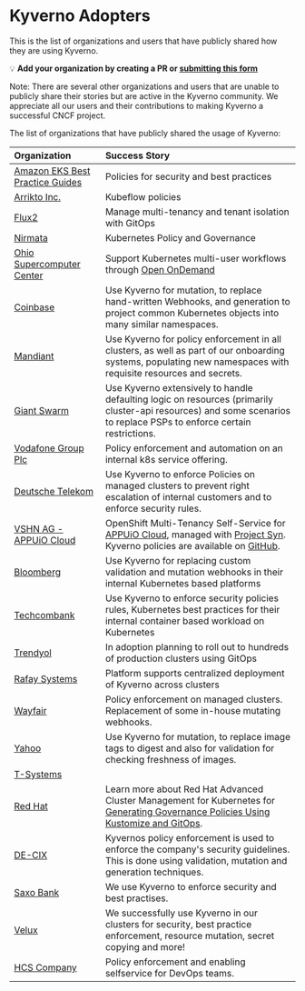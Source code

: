 # Kyverno Adopters

This is the list of organizations and users that have publicly shared how they are using Kyverno.

💡 **Add your organization by creating a PR or [submitting this form](https://docs.google.com/forms/d/e/1FAIpQLSe1IBSxDFn_iAAq9vd0nQdjKbapvgGyM8j2IX_z4xSCu-OSNg/viewform)**

Note: There are several other organizations and users that are unable to publicly share their stories but are active in the Kyverno community. We appreciate all our users and their contributions to making Kyverno a successful CNCF project.

The list of organizations that have publicly shared the usage of Kyverno:

| Organization                                                                                                  | Success Story                                                                                                                                                                                                                |
|:--------------------------------------------------------------------------------------------------------------|:-----------------------------------------------------------------------------------------------------------------------------------------------------------------------------------------------------------------------------|
| [Amazon EKS Best Practice Guides](https://github.com/aws/aws-eks-best-practices/tree/master/policies/kyverno) | Policies for security and best practices                                                                                                                                                                                     |
| [Arrikto Inc.](https://www.arrikto.com)                                                                       | Kubeflow policies                                                                                                                                                                                                            |
| [Flux2](https://github.com/fluxcd/flux2-multi-tenancy#enforce-tenant-isolation)                               | Manage multi-tenancy and tenant isolation with GitOps                                                                                                                                                                        |
| [Nirmata](https://nirmata.com)                                                                                | Kubernetes Policy and Governance                                                                                                                                                                                             |
| [Ohio Supercomputer Center](https://www.osc.edu/)                                                             | Support Kubernetes multi-user workflows through [Open OnDemand](http://openondemand.org/)                                                                                                                                    |
| [Coinbase](https://www.coinbase.com/)                                                                         | Use Kyverno for mutation, to replace hand-written Webhooks, and generation to project common Kubernetes objects into many similar namespaces.                                                                                |
| [Mandiant](https://www.mandiant.com/)                                                                         | Use Kyverno for policy enforcement in all clusters, as well as part of our onboarding systems, populating new namespaces with requisite resources and secrets.                                                               |
| [Giant Swarm](https://www.giantswarm.io/)                                                                     | Use Kyverno extensively to handle defaulting logic on resources (primarily cluster-api resources) and some scenarios to replace PSPs to enforce certain restrictions.                                                        |
| [Vodafone Group Plc](https://www.vodafone.com/)                                                               | Policy enforcement and automation on an internal k8s service offering.                                                                                                                                                       |
| [Deutsche Telekom](https://www.telekom.com/en)                                                                | Use Kyverno to enforce Policies on managed clusters to prevent right escalation of internal customers and to enforce security rules.                                                                                         |
| [VSHN AG - APPUiO Cloud](https://www.vshn.ch/)                                                                | OpenShift Multi-Tenancy Self-Service for [APPUiO Cloud](https://www.appuio.ch), managed with [Project Syn](https://syn.tools). Kyverno policies are available on [GitHub](https://github.com/appuio/component-appuio-cloud). |
| [Bloomberg](https://www.techatbloomberg.com/)                                                                 | Use Kyverno for replacing custom validation and mutation webhooks in their internal Kubernetes based platforms                                                                                                               |
| [Techcombank](https://www.techcombank.com.vn/trang-chu)                                                       | Use Kyverno to enforce security policies rules, Kubernetes best practices for their internal container based workload on Kubernetes                                                                                          |
| [Trendyol](https://www.trendyol.com)                                                                          | In adoption planning to roll out to hundreds of production clusters using GitOps                                                                                                                                             |
| [Rafay Systems](https://rafay.co/)                                                                            | Platform supports centralized deployment of Kyverno across clusters                                                                                                                                                          |
| [Wayfair](https://wayfair.com)                                                                                | Policy enforcement on managed clusters. Replacement of some in-house mutating webhooks.                                                                                                                                      |
| [Yahoo](https://www.yahoo.com/)                                                                               | Use Kyverno for mutation, to replace image tags to digest and also for validation for checking freshness of images.                                                                                                          |
| [T-Systems](https://www.t-systems.com)                                                                        |                                                                                                                                                                                                                              |
| [Red Hat](https://www.redhat.com)                                                                             | Learn more about Red Hat Advanced Cluster Management for Kubernetes for [Generating Governance Policies Using Kustomize and GitOps](https://cloud.redhat.com/blog/generating-governance-policies-using-kustomize-and-gitops).|
| [DE-CIX](https://www.de-cix.net)                                                                              | Kyvernos policy enforcement is used to enforce the company's security guidelines. This is done using validation, mutation and generation techniques.                                                                        |
| [Saxo Bank](https://www.home.saxo/)                                                                           | We use Kyverno to enforce security and best practises.                                                                                                                                                                      |
| [Velux](https://www.velux.com/)                                                                               | We successfully use Kyverno in our clusters for security, best practice enforcement, resource mutation, secret copying and more!                                                                                             |
| [HCS Company](https://www.hcs-company.com/)                                                                   | Policy enforcement and enabling selfservice for DevOps teams.                                                                                                                                                                |
<!-- append the line below to the table
| [name](URL) | brief description of how you are using Kyverno | 
-->
